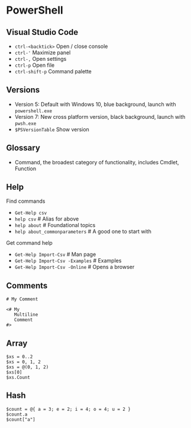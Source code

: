 # PowerShell

## Visual Studio Code

- `ctrl-<backtick>` Open / close console
- `ctrl-'` Maximize panel
- `ctrl-,` Open settings
- `ctrl-p` Open file
- `ctrl-shift-p` Command palette

## Versions

- Version 5: Default with Windows 10, blue background, launch with `powershell.exe`
- Version 7: New cross platform version, black background, launch with `pwsh.exe`
- `$PSVersionTable` Show version

## Glossary
- Command, the broadest category of functionality, includes Cmdlet, Function

## Help
Find commands
- `Get-Help csv`
- `help csv` # Alias for above
- `help about` # Foundational topics
- `help about_commonparameters` # A good one to start with

Get command help
- `Get-Help Import-Csv` # Man page
- `Get-Help Import-Csv -Examples`  # Examples
- `Get-Help Import-Csv -Online`  # Opens a browser





## Comments
```pwsh
# My Comment

<# My 
   Multiline
   Comment
#>
```

## Array

```pwsh
$xs = 0..2
$xs = 0, 1, 2
$xs = @(0, 1, 2)
$xs[0]
$xs.Count

```

## Hash

```pwsh
$count = @{ a = 3; e = 2; i = 4; o = 4; u = 2 }
$count.a 
$count["a"] 
```
